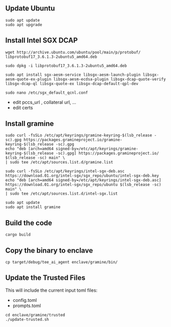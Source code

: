 ## Update Ubuntu
``` shell
sudo apt update
sudo apt upgrade
```

## Install Intel SGX DCAP
``` shell
wget http://archive.ubuntu.com/ubuntu/pool/main/p/protobuf/
libprotobuf17_3.6.1.3-2ubuntu5_amd64.deb

sudo dpkg -i libprotobuf17_3.6.1.3-2ubuntu5_amd64.deb

sudo apt install sgx-aesm-service libsgx-aesm-launch-plugin libsgx-aesm-quote-ex-plugin libsgx-aesm-ecdsa-plugin libsgx-dcap-quote-verify libsgx-dcap-ql libsgx-quote-ex libsgx-dcap-default-qpl-dev

sudo nano /etc/sgx_default_qcnl.conf
```
  - edit pccs_url , collateral url, …
  - edit certs

## Install gramine
``` shell
sudo curl -fsSLo /etc/apt/keyrings/gramine-keyring-$(lsb_release -sc).gpg https://packages.gramineproject.io/gramine-keyring-$(lsb_release -sc).gpg
echo "deb [arch=amd64 signed-by=/etc/apt/keyrings/gramine-keyring-$(lsb_release -sc).gpg] https://packages.gramineproject.io/ $(lsb_release -sc) main" \
| sudo tee /etc/apt/sources.list.d/gramine.list

sudo curl -fsSLo /etc/apt/keyrings/intel-sgx-deb.asc https://download.01.org/intel-sgx/sgx_repo/ubuntu/intel-sgx-deb.key
echo "deb [arch=amd64 signed-by=/etc/apt/keyrings/intel-sgx-deb.asc] https://download.01.org/intel-sgx/sgx_repo/ubuntu $(lsb_release -sc) main" \
| sudo tee /etc/apt/sources.list.d/intel-sgx.list

sudo apt update
sudo apt install gramine
```

## Build the code
``` shell
cargo build
```

## Copy the binary to enclave
``` shell
cp target/debug/tee_ai_agent enclave/gramine/bin/
```

## Update the Trusted Files
This will include the current input toml files:
- config.toml
- prompts.toml


``` shell
cd enclave/gramine/trusted
./update-trusted.sh
```
